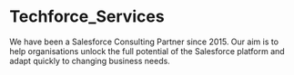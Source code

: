 # Techforce_Services
We have been a Salesforce Consulting Partner since 2015. Our aim is to help organisations unlock the full potential of the Salesforce platform and adapt quickly to changing business needs.
